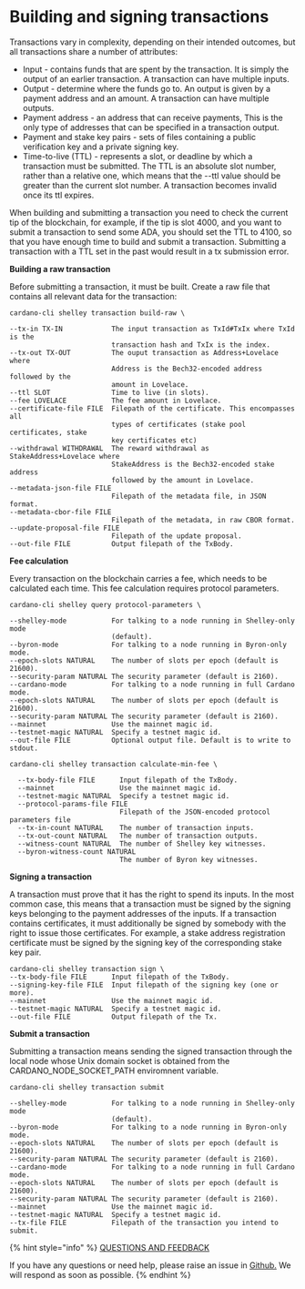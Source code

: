 # Building and signing transactions

Transactions vary in complexity, depending on their intended outcomes, but all transactions share a number of attributes:

* Input - contains funds that are spent by the transaction. It is simply the output of an earlier transaction. A transaction can have multiple inputs.
* Output - determine where the funds go to. An output is given by a payment address and an amount. A transaction can have multiple outputs.
* Payment address - an address that can receive payments, This is the only type of addresses that can be specified in a transaction output.
* Payment and stake key pairs - sets of files containing a public verification key and a private signing key.
* Time-to-live \(TTL\) - represents a slot, or deadline by which a transaction must be submitted. The TTL is an absolute slot number, rather than a relative one, which means that the --ttl value should be greater than the current slot number. A transaction becomes invalid once its ttl expires.

When building and submitting a transaction you need to check the current tip of the blockchain, for example, if the tip is slot 4000, and you want to submit a transaction to send some ADA, you should set the TTL to 4100, so that you have enough time to build and submit a transaction. Submitting a transaction with a TTL set in the past would result in a tx submission error.

**Building a raw transaction**

Before submitting a transaction, it must be built. Create a raw file that contains all relevant data for the transaction:

```text
cardano-cli shelley transaction build-raw \

--tx-in TX-IN            The input transaction as TxId#TxIx where TxId is the
                         transaction hash and TxIx is the index.
--tx-out TX-OUT          The ouput transaction as Address+Lovelace where
                         Address is the Bech32-encoded address followed by the
                         amount in Lovelace.
--ttl SLOT               Time to live (in slots).
--fee LOVELACE           The fee amount in Lovelace.
--certificate-file FILE  Filepath of the certificate. This encompasses all
                         types of certificates (stake pool certificates, stake
                         key certificates etc)
--withdrawal WITHDRAWAL  The reward withdrawal as StakeAddress+Lovelace where
                         StakeAddress is the Bech32-encoded stake address
                         followed by the amount in Lovelace.
--metadata-json-file FILE
                         Filepath of the metadata file, in JSON format.
--metadata-cbor-file FILE
                         Filepath of the metadata, in raw CBOR format.
--update-proposal-file FILE
                         Filepath of the update proposal.
--out-file FILE          Output filepath of the TxBody.
```

**Fee calculation**

Every transaction on the blockchain carries a fee, which needs to be calculated each time. This fee calculation requires protocol parameters.

```text
cardano-cli shelley query protocol-parameters \

--shelley-mode           For talking to a node running in Shelley-only mode
                         (default).
--byron-mode             For talking to a node running in Byron-only mode.
--epoch-slots NATURAL    The number of slots per epoch (default is 21600).
--security-param NATURAL The security parameter (default is 2160).
--cardano-mode           For talking to a node running in full Cardano mode.
--epoch-slots NATURAL    The number of slots per epoch (default is 21600).
--security-param NATURAL The security parameter (default is 2160).
--mainnet                Use the mainnet magic id.
--testnet-magic NATURAL  Specify a testnet magic id.
--out-file FILE          Optional output file. Default is to write to stdout.
```

```text
cardano-cli shelley transaction calculate-min-fee \

  --tx-body-file FILE      Input filepath of the TxBody.
  --mainnet                Use the mainnet magic id.
  --testnet-magic NATURAL  Specify a testnet magic id.
  --protocol-params-file FILE
                           Filepath of the JSON-encoded protocol parameters file
  --tx-in-count NATURAL    The number of transaction inputs.
  --tx-out-count NATURAL   The number of transaction outputs.
  --witness-count NATURAL  The number of Shelley key witnesses.
  --byron-witness-count NATURAL
                           The number of Byron key witnesses.
```

**Signing a transaction**

A transaction must prove that it has the right to spend its inputs. In the most common case, this means that a transaction must be signed by the signing keys belonging to the payment addresses of the inputs. If a transaction contains certificates, it must additionally be signed by somebody with the right to issue those certificates. For example, a stake address registration certificate must be signed by the signing key of the corresponding stake key pair.

```text
cardano-cli shelley transaction sign \
--tx-body-file FILE      Input filepath of the TxBody.
--signing-key-file FILE  Input filepath of the signing key (one or more).
--mainnet                Use the mainnet magic id.
--testnet-magic NATURAL  Specify a testnet magic id.
--out-file FILE          Output filepath of the Tx.
```

**Submit a transaction**

Submitting a transaction means sending the signed transaction through the local node whose Unix domain socket is obtained from the CARDANO\_NODE\_SOCKET\_PATH enviromnent variable.

```text
cardano-cli shelley transaction submit

--shelley-mode           For talking to a node running in Shelley-only mode
                         (default).
--byron-mode             For talking to a node running in Byron-only mode.
--epoch-slots NATURAL    The number of slots per epoch (default is 21600).
--security-param NATURAL The security parameter (default is 2160).
--cardano-mode           For talking to a node running in full Cardano mode.
--epoch-slots NATURAL    The number of slots per epoch (default is 21600).
--security-param NATURAL The security parameter (default is 2160).
--mainnet                Use the mainnet magic id.
--testnet-magic NATURAL  Specify a testnet magic id.
--tx-file FILE           Filepath of the transaction you intend to submit.
```



{% hint style="info" %}
[QUESTIONS AND FEEDBACK](https://github.com/carloslodelar/SPO/issues)

If you have any questions or need help, please raise an issue in [Github.](https://github.com/cardano-foundation/stake-pool-school-handbook/issues) We will respond as soon as possible.
{% endhint %}

